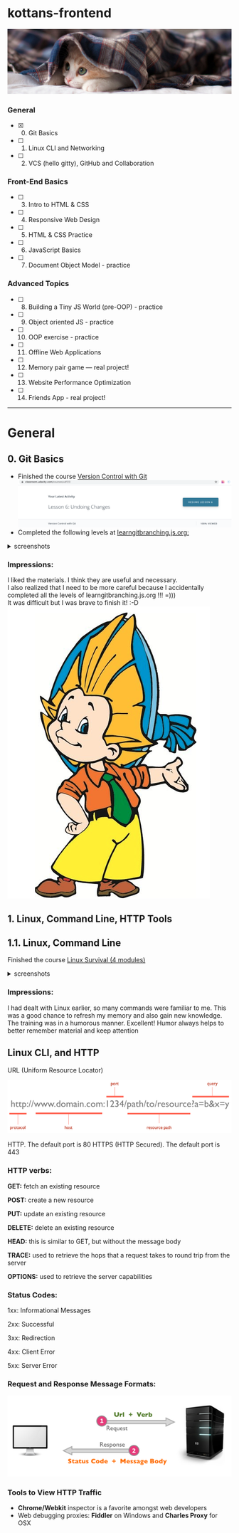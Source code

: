 # kottans-frontend



![screenshot of sample](https://github.com/rpiasetska/kottans-frontend/blob/main/img/kot.jpg)



### General
- [x] 0. Git Basics
- [ ] 1. Linux CLI and Networking
- [ ] 2. VCS (hello gitty), GitHub and Collaboration
### Front-End Basics
- [ ] 3. Intro to HTML & CSS
- [ ] 4. Responsive Web Design
- [ ] 5. HTML & CSS Practice
- [ ] 6. JavaScript Basics
- [ ] 7. Document Object Model - practice
### Advanced Topics
- [ ] 8. Building a Tiny JS World (pre-OOP) - practice
- [ ] 9. Object oriented JS - practice
- [ ] 10. OOP exercise - practice
- [ ] 11. Offline Web Applications
- [ ] 12. Memory pair game — real project!
- [ ] 13. Website Performance Optimization
- [ ] 14. Friends App - real project!
***
General
===============

**0. Git Basics**
--------------
* Finished the course <a href="https://www.udacity.com/course/version-control-with-git--ud123">Version Control with Git</a>
![screenshot of sample](https://github.com/rpiasetska/kottans-frontend/blob/main/git_basics/udacity_course.png)
* Completed the following levels at <a href="https://learngitbranching.js.org/">learngitbranching.js.org:</a>
<details>
  <summary>screenshots</summary>
I. Main: Introduction Sequence
  
![screenshot of sample](https://github.com/rpiasetska/kottans-frontend/blob/main/git_basics/learngit1.png)

II. Remote: Push & Pull -- Git Remotes
  
![screenshot of sample](https://github.com/rpiasetska/kottans-frontend/blob/main/git_basics/learngit2.png)
</details>

### Impressions:
I liked the materials. I think they are useful and necessary.<br> 
I also realized that I need to be more careful because I accidentally completed all the levels of learngitbranching.js.org !!! =))) <br> 
It was difficult but I was brave to finish it! :-D <br> 
![screenshot of sample](https://github.com/rpiasetska/kottans-frontend/blob/main/git_basics/cartoon_hero.png)

**1. Linux, Command Line, HTTP Tools**
--------------
## 1.1. Linux, Command Line
Finished the course [Linux Survival (4 modules)](https://linuxsurvival.com/)
<details>
  <summary>screenshots</summary>
  
  ![screenshot of sample](https://github.com/rpiasetska/kottans-frontend/blob/main/2_vcs_github_collaboration/Linux_Quiz1.png)
  
  ![screenshot of sample](https://github.com/rpiasetska/kottans-frontend/blob/main/2_vcs_github_collaboration/Linux_Quiz2.png)
  
  ![screenshot of sample](https://github.com/rpiasetska/kottans-frontend/blob/main/2_vcs_github_collaboration/Linux_Quiz3.png)
  
  ![screenshot of sample](https://github.com/rpiasetska/kottans-frontend/blob/main/2_vcs_github_collaboration/Linux_Quiz4.png)
</details>

### Impressions:
I had dealt with Linux earlier, so many commands were familiar to me. This was a good chance to refresh my memory and also gain new knowledge. 
The training was in a humorous manner. Excellent! Humor always helps to better remember material and keep attention


## Linux CLI, and HTTP

URL (Uniform Resource Locator)

  ![screenshot of sample](https://github.com/rpiasetska/kottans-frontend/blob/main/2_vcs_github_collaboration/http1-url-structure.png)
  
  HTTP. The default port is 80 
  HTTPS (HTTP Secured). The default port is 443
  
  ### HTTP verbs:
  
**GET:** fetch an existing resource

**POST:** create a new resource

**PUT:** update an existing resource

**DELETE:** delete an existing resource

**HEAD:** this is similar to GET, but without the message body

**TRACE:** used to retrieve the hops that a request takes to round trip from the server

**OPTIONS:** used to retrieve the server capabilities

### Status Codes:

1xx: Informational Messages

2xx: Successful

3xx: Redirection

4xx: Client Error

5xx: Server Error

### Request and Response Message Formats:

  ![screenshot of sample](https://github.com/rpiasetska/kottans-frontend/blob/main/2_vcs_github_collaboration/http1-req-res-details.png)
  
### Tools to View HTTP Traffic
* **Chrome/Webkit** inspector is a favorite amongst web developers
* Web debugging proxies: **Fiddler** on Windows and **Charles Proxy** for OSX
